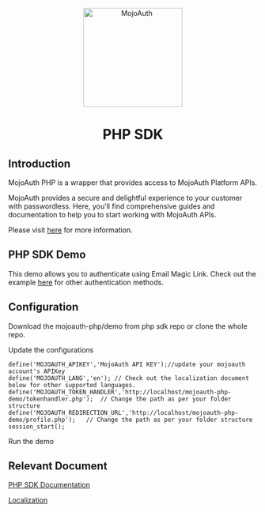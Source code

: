 <p align="center">
  <a href="https://www.mojoauth.com">
    <img alt="MojoAuth" src="https://mojoauth.com/assets/images/logo.svg" width="200" />
  </a>
</p>

<h1 align="center">
  PHP SDK
</h1>

## Introduction

MojoAuth PHP is a wrapper that provides access to MojoAuth Platform APIs.

MojoAuth provides a secure and delightful experience to your customer with passwordless.
Here, you'll find comprehensive guides and documentation to help you to start working with MojoAuth APIs.

Please visit [here](http://www.mojoauth.com/) for more information.

## PHP SDK Demo

This demo allows you to authenticate using Email Magic Link. Check out the example [here](https://mojoauth.com/docs/guides/php/#example) for other authentication methods.

## Configuration

Download the mojoauth-php/demo from php sdk repo or clone the whole repo.

Update the configurations

```
define('MOJOAUTH_APIKEY','MojoAuth API KEY');//update your mojoauth account's APIKey
define('MOJOAUTH_LANG','en'); // Check out the localization document below for other supported languages.
define('MOJOAUTH_TOKEN_HANDLER','http://localhost/mojoauth-php-demo/tokenhandler.php');  // Change the path as per your folder structure
define('MOJOAUTH_REDIRECTION_URL','http://localhost/mojoauth-php-demo/profile.php');   // Change the path as per your folder structure
session_start();
```

Run the demo

## Relevant Document

[PHP SDK Documentation](https://mojoauth.com/docs/guides/php/)

[Localization](https://mojoauth.com/docs/configurations/localization/)
